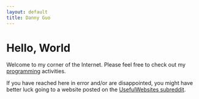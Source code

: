 ```yaml
---
layout: default
title: Danny Guo
---
```


# Hello, World
Welcome to my corner of the Internet. Please feel free to check out my
[programming](/projects) activities.

If you have reached here in error and/or are disappointed, you might have
better luck going to a website posted on the [UsefulWebsites
subreddit](https://www.reddit.com/r/UsefulWebsites/).
